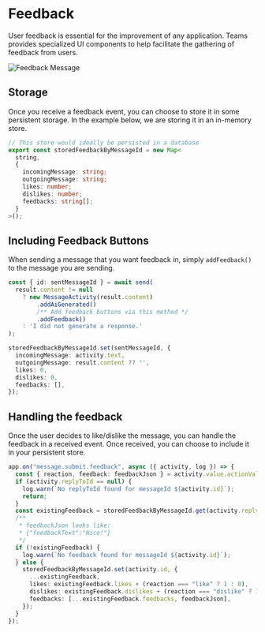 # Feedback

User feedback is essential for the improvement of any application. Teams provides specialized UI components to help facilitate the gathering of feedback from users.

![Feedback Message](/screenshots/feedback.gif)

## Storage

Once you receive a feedback event, you can choose to store it in some persistent storage. In the example below, we are storing it in an in-memory store.

```ts
// This store would ideally be persisted in a database
export const storedFeedbackByMessageId = new Map<
  string,
  {
    incomingMessage: string;
    outgoingMessage: string;
    likes: number;
    dislikes: number;
    feedbacks: string[];
  }
>();
```

## Including Feedback Buttons

When sending a message that you want feedback in, simply `addFeedback()` to the message you are sending.

```ts
const { id: sentMessageId } = await send(
  result.content != null
    ? new MessageActivity(result.content)
        .addAiGenerated()
        /** Add feedback buttons via this method */
        .addFeedback()
    : 'I did not generate a response.'
);

storedFeedbackByMessageId.set(sentMessageId, {
  incomingMessage: activity.text,
  outgoingMessage: result.content ?? '',
  likes: 0,
  dislikes: 0,
  feedbacks: [],
});
```

## Handling the feedback

Once the user decides to like/dislike the message, you can handle the feedback in a received event. Once received, you can choose to include it in your persistent store.

```ts
app.on("message.submit.feedback", async ({ activity, log }) => {
  const { reaction, feedback: feedbackJson } = activity.value.actionValue;
  if (activity.replyToId == null) {
    log.warn(`No replyToId found for messageId ${activity.id}`);
    return;
  }
  const existingFeedback = storedFeedbackByMessageId.get(activity.replyToId);
  /**
   * feedbackJson looks like:
   * {"feedbackText":"Nice!"}
   */
  if (!existingFeedback) {
    log.warn(`No feedback found for messageId ${activity.id}`);
  } else {
    storedFeedbackByMessageId.set(activity.id, {
      ...existingFeedback,
      likes: existingFeedback.likes + (reaction === "like" ? 1 : 0),
      dislikes: existingFeedback.dislikes + (reaction === "dislike" ? 1 : 0),
      feedbacks: [...existingFeedback.feedbacks, feedbackJson],
    });
  }
});
```